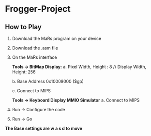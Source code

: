 # Frogger-Project

## How to Play 

1. Download the MaRs program on your device

2. Download the .asm file

3. On the MaRs interface

     **Tools -> BitMap Display:**
     a. Pixel Width, Height : 8 // Display Width, Height: 256

     b. Base Address 0x10008000 ($gp)

     c. Connect to MIPS
 
     **Tools -> Keyboard Display MMIO Simulator**
     a. Connect to MIPS

5. Run -> Configure the code

6. Run -> Go

**The Base settings are w a s d to move**

